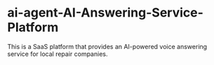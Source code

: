 # ai-agent-AI-Answering-Service-Platform
This is a SaaS platform that provides an AI-powered voice answering service for local repair companies. 
